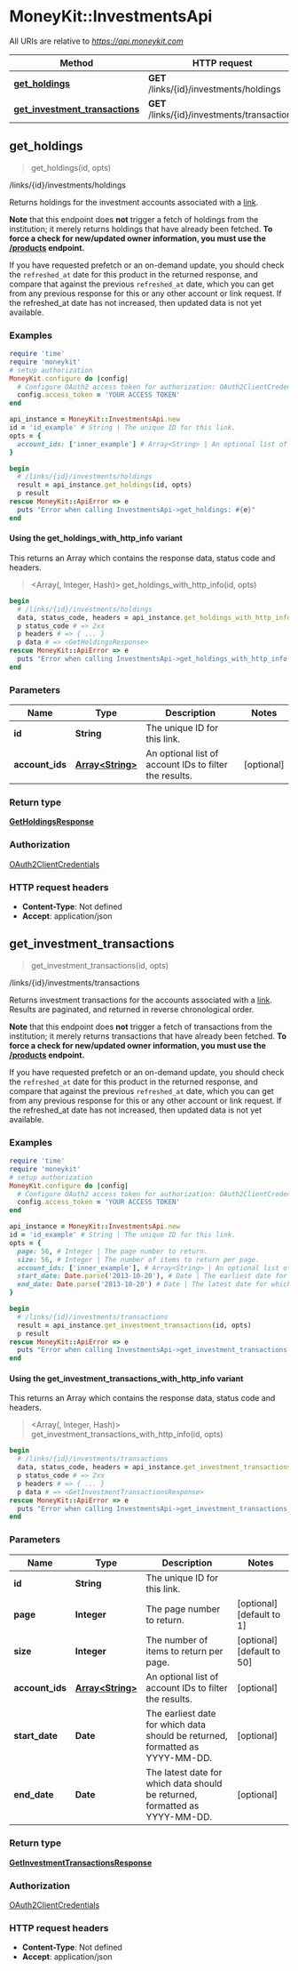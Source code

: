 # MoneyKit::InvestmentsApi

All URIs are relative to *https://api.moneykit.com*

| Method | HTTP request | Description |
| ------ | ------------ | ----------- |
| [**get_holdings**](InvestmentsApi.md#get_holdings) | **GET** /links/{id}/investments/holdings | /links/{id}/investments/holdings |
| [**get_investment_transactions**](InvestmentsApi.md#get_investment_transactions) | **GET** /links/{id}/investments/transactions | /links/{id}/investments/transactions |


## get_holdings

> <GetHoldingsResponse> get_holdings(id, opts)

/links/{id}/investments/holdings

Returns holdings for the investment accounts associated with a <a href=#tag/Links>link</a>.     <p>**Note** that this endpoint does **not** trigger a fetch of holdings from the institution; it merely returns     holdings that have already been fetched.  **To force a check for new/updated owner information, you must use the     <a href=#operation/refresh_products>/products</a> endpoint.**     <p>If you have requested prefetch or an on-demand update, you should check the `refreshed_at` date     for this product in the returned response, and compare that against the previous `refreshed_at` date, which you can     get from any previous response for this or any other account or link request.  If the refreshed_at date has not     increased, then updated data is not yet available.

### Examples

```ruby
require 'time'
require 'moneykit'
# setup authorization
MoneyKit.configure do |config|
  # Configure OAuth2 access token for authorization: OAuth2ClientCredentials
  config.access_token = 'YOUR ACCESS TOKEN'
end

api_instance = MoneyKit::InvestmentsApi.new
id = 'id_example' # String | The unique ID for this link.
opts = {
  account_ids: ['inner_example'] # Array<String> | An optional list of account IDs to filter the results.
}

begin
  # /links/{id}/investments/holdings
  result = api_instance.get_holdings(id, opts)
  p result
rescue MoneyKit::ApiError => e
  puts "Error when calling InvestmentsApi->get_holdings: #{e}"
end
```

#### Using the get_holdings_with_http_info variant

This returns an Array which contains the response data, status code and headers.

> <Array(<GetHoldingsResponse>, Integer, Hash)> get_holdings_with_http_info(id, opts)

```ruby
begin
  # /links/{id}/investments/holdings
  data, status_code, headers = api_instance.get_holdings_with_http_info(id, opts)
  p status_code # => 2xx
  p headers # => { ... }
  p data # => <GetHoldingsResponse>
rescue MoneyKit::ApiError => e
  puts "Error when calling InvestmentsApi->get_holdings_with_http_info: #{e}"
end
```

### Parameters

| Name | Type | Description | Notes |
| ---- | ---- | ----------- | ----- |
| **id** | **String** | The unique ID for this link. |  |
| **account_ids** | [**Array&lt;String&gt;**](String.md) | An optional list of account IDs to filter the results. | [optional] |

### Return type

[**GetHoldingsResponse**](GetHoldingsResponse.md)

### Authorization

[OAuth2ClientCredentials](../README.md#OAuth2ClientCredentials)

### HTTP request headers

- **Content-Type**: Not defined
- **Accept**: application/json


## get_investment_transactions

> <GetInvestmentTransactionsResponse> get_investment_transactions(id, opts)

/links/{id}/investments/transactions

Returns investment transactions for the accounts associated with a <a href=#tag/Links>link</a>.     Results are paginated, and returned in reverse chronological order.     <p>**Note** that this endpoint does **not** trigger a fetch of transactions from the institution; it merely returns     transactions that have already been fetched.  **To force a check for new/updated owner information, you must use the     <a href=#operation/refresh_products>/products</a> endpoint.**     <p>If you have requested prefetch or an on-demand update, you should check the `refreshed_at` date     for this product in the returned response, and compare that against the previous `refreshed_at` date, which you can     get from any previous response for this or any other account or link request.  If the refreshed_at date has not     increased, then updated data is not yet available.

### Examples

```ruby
require 'time'
require 'moneykit'
# setup authorization
MoneyKit.configure do |config|
  # Configure OAuth2 access token for authorization: OAuth2ClientCredentials
  config.access_token = 'YOUR ACCESS TOKEN'
end

api_instance = MoneyKit::InvestmentsApi.new
id = 'id_example' # String | The unique ID for this link.
opts = {
  page: 56, # Integer | The page number to return.
  size: 56, # Integer | The number of items to return per page.
  account_ids: ['inner_example'], # Array<String> | An optional list of account IDs to filter the results.
  start_date: Date.parse('2013-10-20'), # Date | The earliest date for which data should be returned, formatted as YYYY-MM-DD.
  end_date: Date.parse('2013-10-20') # Date | The latest date for which data should be returned, formatted as YYYY-MM-DD.
}

begin
  # /links/{id}/investments/transactions
  result = api_instance.get_investment_transactions(id, opts)
  p result
rescue MoneyKit::ApiError => e
  puts "Error when calling InvestmentsApi->get_investment_transactions: #{e}"
end
```

#### Using the get_investment_transactions_with_http_info variant

This returns an Array which contains the response data, status code and headers.

> <Array(<GetInvestmentTransactionsResponse>, Integer, Hash)> get_investment_transactions_with_http_info(id, opts)

```ruby
begin
  # /links/{id}/investments/transactions
  data, status_code, headers = api_instance.get_investment_transactions_with_http_info(id, opts)
  p status_code # => 2xx
  p headers # => { ... }
  p data # => <GetInvestmentTransactionsResponse>
rescue MoneyKit::ApiError => e
  puts "Error when calling InvestmentsApi->get_investment_transactions_with_http_info: #{e}"
end
```

### Parameters

| Name | Type | Description | Notes |
| ---- | ---- | ----------- | ----- |
| **id** | **String** | The unique ID for this link. |  |
| **page** | **Integer** | The page number to return. | [optional][default to 1] |
| **size** | **Integer** | The number of items to return per page. | [optional][default to 50] |
| **account_ids** | [**Array&lt;String&gt;**](String.md) | An optional list of account IDs to filter the results. | [optional] |
| **start_date** | **Date** | The earliest date for which data should be returned, formatted as YYYY-MM-DD. | [optional] |
| **end_date** | **Date** | The latest date for which data should be returned, formatted as YYYY-MM-DD. | [optional] |

### Return type

[**GetInvestmentTransactionsResponse**](GetInvestmentTransactionsResponse.md)

### Authorization

[OAuth2ClientCredentials](../README.md#OAuth2ClientCredentials)

### HTTP request headers

- **Content-Type**: Not defined
- **Accept**: application/json

